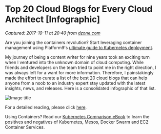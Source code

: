# Top 20 Cloud Blogs for Every Cloud Architect [Infographic]

_Captured: 2017-10-11 at 20:40 from [dzone.com](https://dzone.com/articles/top-20-cloud-blogs-for-every-cloud-architect?edition=329559&utm_source=Daily%20Digest&utm_medium=email&utm_campaign=Daily%20Digest%202017-10-11)_

Are you joining the containers revolution? Start leveraging container management using Platform9's [ultimate guide to Kubernetes deployment](https://dzone.com/go?i=243221&u=https%3A%2F%2Fget.platform9.com%2Fjzlp-kubernetes-deployment-models-the-ultimate-guide%2F).

My journey of being a content writer for nine years took an exciting turn when I ventured into the unknown domain of cloud computing. While friends and developers on the team tried to point me in the right direction, I was always left for a want for more information. Therefore, I painstakingly made the effort to curate a list of the best 20 cloud blogs that can help anyone from a noob to an industry expert stay updated with the latest insights, news, and releases. Here is a consolidated infographic of that list.

![Image title](https://dzone.com/storage/temp/6685589-top-20-cloud-blogs-detailed.png)

For a detailed reading, please click [here](https://www.botmetric.com/blog/top-20-cloud-blogs-for-every-cloud-architect/).

Using Containers? Read our [Kubernetes Comparison eBook](https://dzone.com/go?i=243223&u=https%3A%2F%2Fget.platform9.com%2Fjzlp-kubernetes-comparison-ebook%2F) to learn the positives and negatives of Kubernetes, Mesos, Docker Swarm and EC2 Container Services.
